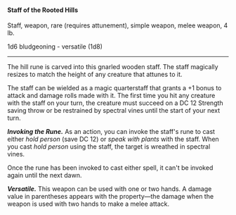 #### Staff of the Rooted Hills

Staff, weapon, rare (requires attunement), simple weapon, melee weapon, 4 lb.

1d6 bludgeoning  - versatile (1d8)

---

The hill rune is carved into this gnarled wooden staff. The staff magically resizes to match the height of any creature that attunes to it.

The staff can be wielded as a magic quarterstaff that grants a +1 bonus to attack and damage rolls made with it. The first time you hit any creature with the staff on your turn, the creature must succeed on a DC 12 Strength saving throw or be restrained by spectral vines until the start of your next turn.

***Invoking the Rune.*** As an action, you can invoke the staff's rune to cast either *hold person* (save DC 12) or *speak with plants* with the staff. When you cast *hold person* using the staff, the target is wreathed in spectral vines.

Once the rune has been invoked to cast either spell, it can't be invoked again until the next dawn.

***Versatile.*** This weapon can be used with one or two hands. A damage value in parentheses appears with the property—the damage when the weapon is used with two hands to make a melee attack.